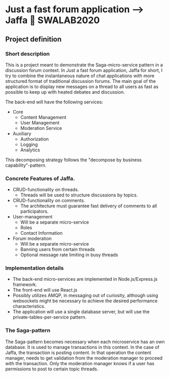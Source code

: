 # Just a fast forum application --> Jaffa 🍊 SWALAB2020

## Project definition

### Short description
This is a project meant to demonstrate the Saga-micro-service pattern in a
discussion forum context.  In Just a fast forum application, Jaffa for short, I
try to combine the instantaneous nature of chat applications with more
structured format of traditional discussion forums. The main goal of the
application is to display new messages on a thread to all users as fast as
possible to keep up with heated debates and discussion.

The back-end will have the following services:

- Core
  - Content Management
  - User Management
  - Moderation Service
- Auxiliary
  - Authorization
  - Logging
  - Analytics

This decomposing strategy follows the "decompose by business capability"-pattern. 

### Concrete Features of Jaffa.

- CRUD-functionality on threads.
  - Threads will be used to structure discussions by topics.
- CRUD-functionality on comments.
  - The architecture must guarantee fast delivery of comments to all participators.
- User-management
  - Will be a separate micro-service
  - Roles
  - Contact Information
- Forum moderation
  - Will be a separate micro-service
  - Banning users from certain threads
  - Optional message rate limiting in busy threads

### Implementation details

- The back-end micro-services are implemented in Node.js/Express.js framework.
- The front-end will use React.js
- Possibly utilizes AMQP, in messaging out of curiosity, although using websockets might 
be necessary to achieve the desired performance characteristics.
- The application will use a single database server, but will use the private-tables-per-service pattern.

### The Saga-pattern

The Saga-pattern becomes necessary when each microservice has an own database. 
It is used to manage transactions in this context.
In the case of Jaffa, the transaction is posting content. In that operation
the content manager, needs to get validation from the moderation manager to proceed
with the transaction. Only the moderation manager knows if a user has permissions
to post to certain topic threads.
